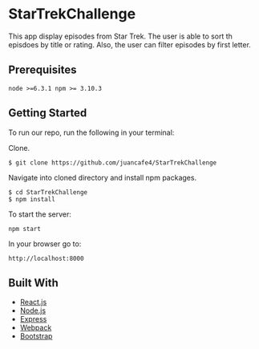 # StarTrekChallenge

This app display episodes from Star Trek. The user is able to sort th episdoes by title or rating. Also, the user can filter episodes by first letter.

## Prerequisites

```
node >=6.3.1 npm >= 3.10.3
```
## Getting Started

To run our repo, run the following in your terminal:

Clone.

```
$ git clone https://github.com/juancafe4/StarTrekChallenge
```

Navigate into cloned directory and install npm packages.

```
$ cd StarTrekChallenge
$ npm install
```
To start the server:
```
npm start
```

In your browser go to:

```
http://localhost:8000
```

## Built With

* [React.js](https://facebook.github.io/react/)
* [Node.js](https://nodejs.org/en/)
* [Express](https://expressjs.com/)
* [Webpack](https://webpack.github.io/)
* [Bootstrap](http://getbootstrap.com/)
